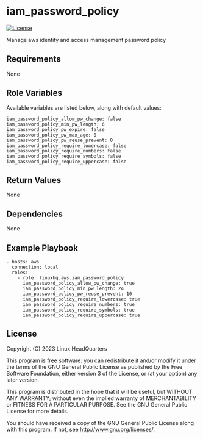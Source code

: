 # iam\_password\_policy

[![License](https://img.shields.io/badge/license-GPLv3-lightgreen)](https://www.gnu.org/licenses/gpl-3.0.en.html#license-text)

Manage aws identity and access management password policy

## Requirements

None

## Role Variables

Available variables are listed below, along with default values:

    iam_password_policy_allow_pw_change: false
    iam_password_policy_min_pw_length: 6
    iam_password_policy_pw_expire: false
    iam_password_policy_pw_max_age: 0
    iam_password_policy_pw_reuse_prevent: 0
    iam_password_policy_require_lowercase: false
    iam_password_policy_require_numbers: false
    iam_password_policy_require_symbols: false
    iam_password_policy_require_uppercase: false

## Return Values

None

## Dependencies

None

## Example Playbook

    - hosts: aws
      connection: local
      roles:
        - role: linuxhq.aws.iam_password_policy
          iam_password_policy_allow_pw_change: true
          iam_password_policy_min_pw_length: 24
          iam_password_policy_pw_reuse_prevent: 10
          iam_password_policy_require_lowercase: true
          iam_password_policy_require_numbers: true
          iam_password_policy_require_symbols: true
          iam_password_policy_require_uppercase: true

## License

Copyright (C) 2023 Linux HeadQuarters

This program is free software: you can redistribute it and/or modify
it under the terms of the GNU General Public License as published by
the Free Software Foundation, either version 3 of the License, or
(at your option) any later version.

This program is distributed in the hope that it will be useful,
but WITHOUT ANY WARRANTY; without even the implied warranty of
MERCHANTABILITY or FITNESS FOR A PARTICULAR PURPOSE. See the
GNU General Public License for more details.

You should have received a copy of the GNU General Public License
along with this program. If not, see <http://www.gnu.org/licenses/>.
